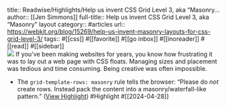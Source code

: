 title:: Readwise/Highlights/Help us invent CSS Grid Level 3, aka “Masonry...
author:: [[Jen Simmons]]
full-title:: Help us invent CSS Grid Level 3, aka “Masonry” layout
category:: #articles
url:: https://webkit.org/blog/15269/help-us-invent-masonry-layouts-for-css-grid-level-3/
tags:: #[[css]] #[[favorite]] #[[go inbox]] #[[inoreader]] #[[read]] #[[sidebar]]  
![](https://files.mastodon.social/cache/accounts/avatars/109/327/177/576/996/138/original/53638254fa3124a9.png)
If you’ve been making websites for years, you know how frustrating it was to lay out a web page with CSS floats. Managing sizes and placement was tedious and time consuming. Being creative was often impossible.

- The `grid-template-rows: masonry` rule tells the browser: “Please do *not* create rows. Instead pack the content into a masonry/waterfall-like pattern.” ([View Highlight](https://read.readwise.io/read/01hwh6rkqm5w6etk7j1k8qnb9y)) #Highlight #[[2024-04-28]]